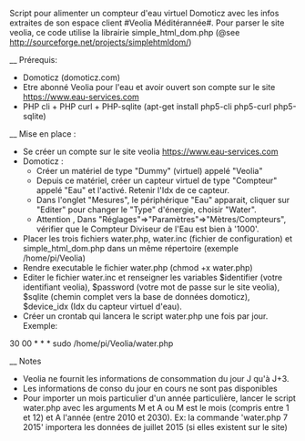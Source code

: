 Script pour alimenter un compteur d'eau virtuel Domoticz avec les infos extraites de son espace client #Veolia Méditérannée#.
Pour parser le site veolia, ce code utilise la librairie simple_html_dom.php (@see http://sourceforge.net/projects/simplehtmldom/)

__ Prérequis:
 * Domoticz (domoticz.com)
 * Etre abonné Veolia pour l'eau et avoir ouvert son compte sur le site https://www.eau-services.com
 * PHP cli + PHP curl + PHP-sqlite (apt-get install php5-cli php5-curl php5-sqlite)

__ Mise en place :
  * Se créer un compte sur le site veolia https://www.eau-services.com
  * Domoticz :
	- Créer un matériel de type "Dummy" (virtuel) appelé "Veolia"
	- Depuis ce matériel, créer un capteur virtuel de type "Compteur" appelé "Eau" et l'activé. Retenir l'Idx de ce capteur.
	- Dans l'onglet "Mesures", le périphérique "Eau" apparait, cliquer sur "Editer" pour changer le "Type" d'énergie, choisir "Water". 
	- Attention , Dans "Réglages"=>"Paramètres"=>"Mètres/Compteurs", vérifier que le Compteur Diviseur de l'Eau est bien à '1000'.
  * Placer les trois fichiers water.php, water.inc (fichier de configuration) et simple_html_dom.php dans un même répertoire (exemple /home/pi/Veolia)
  * Rendre executable le fichier water.php (chmod +x water.php)
  * Editer le fichier water.inc et renseigner les variables $identifier (votre identifiant veolia),  $password (votre mot de passe sur le site veolia), $sqlite (chemin complet vers la base de données domoticz), $device_idx (Idx du capteur virtuel d'eau).
 * Créer un crontab qui lancera le script water.php une fois par jour.  Exemple:

30 00 * * * sudo /home/pi/Veolia/water.php


__ Notes
  * Veolia ne fournit les informations de consommation du jour J qu'à J+3.
  * Les informations de conso du jour en cours ne sont pas disponibles
  * Pour importer un mois particulier d'un année particulière, lancer le script water.php avec les arguments M et A ou M est le mois (compris entre 1 et 12) et A l'année (entre 2010 et 2030). Ex: la commande 'water.php 7 2015' importera les données de juillet 2015 (si elles existent sur le site)
